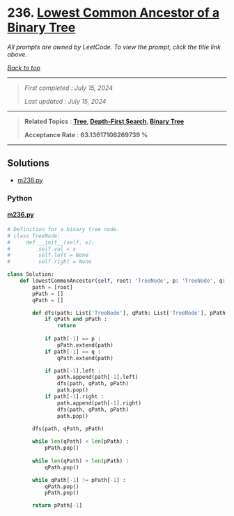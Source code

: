 # 236. [Lowest Common Ancestor of a Binary Tree](<https://leetcode.com/problems/lowest-common-ancestor-of-a-binary-tree>)

*All prompts are owned by LeetCode. To view the prompt, click the title link above.*

*[Back to top](<../README.md>)*

------

> *First completed : July 15, 2024*
>
> *Last updated : July 15, 2024*

------

> **Related Topics** : **[Tree](<by_topic/Tree.md>), [Depth-First Search](<by_topic/Depth-First Search.md>), [Binary Tree](<by_topic/Binary Tree.md>)**
>
> **Acceptance Rate** : **63.13617108269739 %**

------

## Solutions

- [m236.py](<../my-submissions/m236.py>)
### Python
#### [m236.py](<../my-submissions/m236.py>)
```Python
# Definition for a binary tree node.
# class TreeNode:
#     def __init__(self, x):
#         self.val = x
#         self.left = None
#         self.right = None

class Solution:
    def lowestCommonAncestor(self, root: 'TreeNode', p: 'TreeNode', q: 'TreeNode') -> 'TreeNode':
        path = [root]
        pPath = []
        qPath = []

        def dfs(path: List['TreeNode'], qPath: List['TreeNode'], pPath: List['TreeNode']) -> None :
            if qPath and pPath :
                return
            
            if path[-1] == p :
                pPath.extend(path)
            if path[-1] == q :
                qPath.extend(path)

            if path[-1].left :
                path.append(path[-1].left)
                dfs(path, qPath, pPath)
                path.pop()
            if path[-1].right :
                path.append(path[-1].right)
                dfs(path, qPath, pPath)
                path.pop()
        
        dfs(path, qPath, pPath)

        while len(qPath) < len(pPath) :
            pPath.pop()
        
        while len(qPath) > len(pPath) :
            qPath.pop()

        while qPath[-1] != pPath[-1] :
            qPath.pop()
            pPath.pop()

        return pPath[-1]
```


